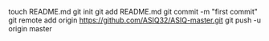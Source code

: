 touch README.md
git init
git add README.md
git commit -m "first commit"
git remote add origin https://github.com/ASIQ32/ASIQ-master.git
git push -u origin master
